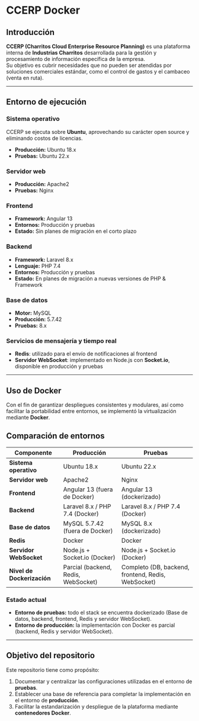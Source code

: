 # CCERP Docker

## Introducción
**CCERP (Charritos Cloud Enterprise Resource Planning)** es una plataforma interna de **Industrias Charritos** desarrollada para la gestión y procesamiento de información específica de la empresa.  
Su objetivo es cubrir necesidades que no pueden ser atendidas por soluciones comerciales estándar, como el control de gastos y el cambaceo (venta en ruta).

---

## Entorno de ejecución

### Sistema operativo
CCERP se ejecuta sobre **Ubuntu**, aprovechando su carácter open source y eliminando costos de licencias.  
- **Producción:** Ubuntu 18.x  
- **Pruebas:** Ubuntu 22.x  

### Servidor web
- **Producción:** Apache2  
- **Pruebas:** Nginx  

### Frontend
- **Framework:** Angular 13  
- **Entornos:** Producción y pruebas  
- **Estado:** Sin planes de migración en el corto plazo  

### Backend
- **Framework:** Laravel 8.x  
- **Lenguaje:** PHP 7.4  
- **Entornos:** Producción y pruebas  
- **Estado:** En planes de migración a nuevas versiones de PHP & Framework  

### Base de datos
- **Motor:** MySQL  
- **Producción:** 5.7.42  
- **Pruebas:** 8.x  


### Servicios de mensajería y tiempo real
- **Redis**: utilizado para el envío de notificaciones al frontend  
- **Servidor WebSocket**: implementado en Node.js con **Socket.io**, disponible en producción y pruebas  

---

## Uso de Docker
Con el fin de garantizar despliegues consistentes y modulares, así como facilitar la portabilidad entre entornos, se implementó la virtualización mediante **Docker**.

## Comparación de entornos

| Componente              | Producción                         | Pruebas                              |
|--------------------------|------------------------------------|---------------------------------------|
| **Sistema operativo**    | Ubuntu 18.x                        | Ubuntu 22.x                           |
| **Servidor web**         | Apache2                            | Nginx                                 |
| **Frontend**             | Angular 13 (fuera de Docker)       | Angular 13 (dockerizado)              |
| **Backend**              | Laravel 8.x / PHP 7.4 (Docker)     | Laravel 8.x / PHP 7.4 (Docker)        |
| **Base de datos**        | MySQL 5.7.42 (fuera de Docker)     | MySQL 8.x (dockerizado)               |
| **Redis**                | Docker                             | Docker                                |
| **Servidor WebSocket**   | Node.js + Socket.io (Docker)       | Node.js + Socket.io (Docker)          |
| **Nivel de Dockerización** | Parcial (backend, Redis, WebSocket) | Completo (DB, backend, frontend, Redis, WebSocket) |



### Estado actual
- **Entorno de pruebas:** todo el stack se encuentra dockerizado (Base de datos, backend, frontend, Redis y servidor WebSocket).  
- **Entorno de producción:** la implementación con Docker es parcial (backend, Redis y servidor WebSocket).  

---

## Objetivo del repositorio
Este repositorio tiene como propósito:  
1. Documentar y centralizar las configuraciones utilizadas en el entorno de **pruebas**.  
2. Establecer una base de referencia para completar la implementación en el entorno de **producción**.  
3. Facilitar la estandarización y despliegue de la plataforma mediante **contenedores Docker**.  
